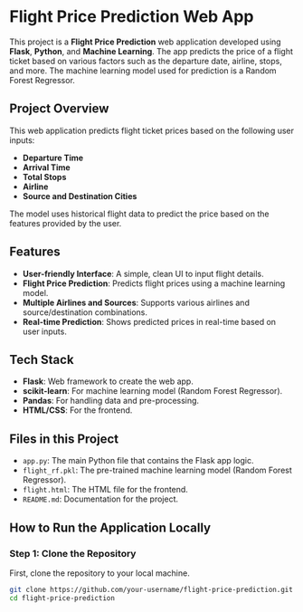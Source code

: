 # Flight Price Prediction Web App

This project is a **Flight Price Prediction** web application developed using **Flask**, **Python**, and **Machine Learning**. The app predicts the price of a flight ticket based on various factors such as the departure date, airline, stops, and more. The machine learning model used for prediction is a Random Forest Regressor.

## Project Overview

This web application predicts flight ticket prices based on the following user inputs:
- **Departure Time**
- **Arrival Time**
- **Total Stops**
- **Airline**
- **Source and Destination Cities**

The model uses historical flight data to predict the price based on the features provided by the user.

## Features

- **User-friendly Interface**: A simple, clean UI to input flight details.
- **Flight Price Prediction**: Predicts flight prices using a machine learning model.
- **Multiple Airlines and Sources**: Supports various airlines and source/destination combinations.
- **Real-time Prediction**: Shows predicted prices in real-time based on user inputs.

## Tech Stack

- **Flask**: Web framework to create the web app.
- **scikit-learn**: For machine learning model (Random Forest Regressor).
- **Pandas**: For handling data and pre-processing.
- **HTML/CSS**: For the frontend.

## Files in this Project

- `app.py`: The main Python file that contains the Flask app logic.
- `flight_rf.pkl`: The pre-trained machine learning model (Random Forest Regressor).
- `flight.html`: The HTML file for the frontend.
- `README.md`: Documentation for the project.

## How to Run the Application Locally

### Step 1: Clone the Repository

First, clone the repository to your local machine.

```bash
git clone https://github.com/your-username/flight-price-prediction.git
cd flight-price-prediction
